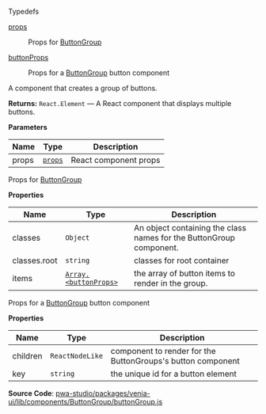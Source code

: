 
Typedefs

<dl>
<dt><a href="#props">props</a></dt>
<dd>

Props for [ButtonGroup](#ButtonGroup)

</dd>
<dt><a href="#buttonProps">buttonProps</a></dt>
<dd>

Props for a [ButtonGroup](#ButtonGroup) button component

</dd>
</dl>

A component that creates a group of buttons.

**Returns:**
`React.Element`
   — A React component that displays multiple buttons.

**Parameters**

| Name | Type | Description |
| --- | --- | --- |
| props | [`props`](#props) | React component props |

Props for [ButtonGroup](#ButtonGroup)

**Properties**

| Name | Type | Description |
| --- | --- | --- |
| classes | `Object` | An object containing the class names for the ButtonGroup component. |
| classes.root | `string` | classes for root container |
| items | [`Array.<buttonProps>`](#buttonProps) | the array of button items to render in the group. |

Props for a [ButtonGroup](#ButtonGroup) button component

**Properties**

| Name | Type | Description |
| --- | --- | --- |
| children | `ReactNodeLike` | component to render for the ButtonGroups's button component |
| key | `string` | the unique id for a button element |

**Source Code**: [pwa-studio/packages/venia-ui/lib/components/ButtonGroup/buttonGroup.js](https://github.com/magento/pwa-studio/blob/develop/packages/venia-ui/lib/components/ButtonGroup/buttonGroup.js)

